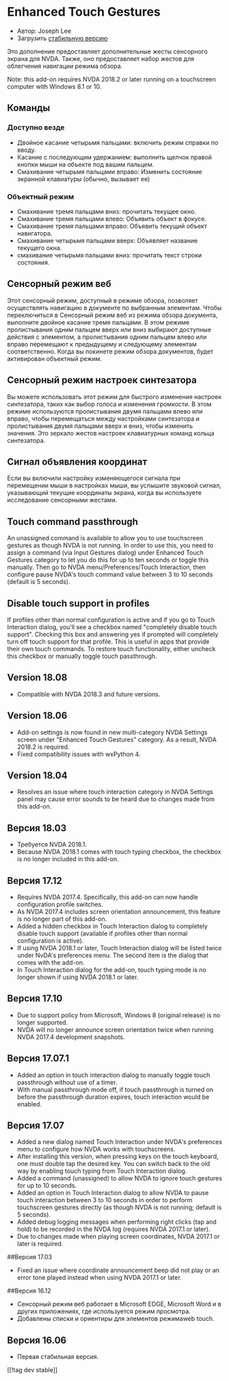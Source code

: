 # Enhanced Touch Gestures #

* Автор: Joseph Lee
* Загрузить [стабильную версию][1]

Это дополнение предоставляет дополнительные жесты сенсорного экрана для
NVDA. Также, оно предоставляет набор жестов для облегчения навигации режима
обзора.

Note: this add-on requires NVDA 2018.2 or later running on a touchscreen
computer with Windows 8.1 or 10.

## Команды

### Доступно везде

* Двойное касание четырьмя пальцами: включить режим справки по вводу.
* Касание с последующим удержанием: выполнить щелчок правой кнопки мыши на
  объекте под вашим пальцем.
* Смахивание четырьмя пальцами вправо: Изменить состояние экранной
  клавиатуры (обычно, вызывает ее)

### Объектный режим

* Смахивание тремя пальцами вниз: прочитать текущее окно.
* Смахивание тремя пальцами влево: Объявить объект в фокусе.
* Смахивание тремя пальцами вправо: Объявить текущий объект навигатора.
* Смахивание четырьмя пальцами вверх: Объявляет название текущего окна.
* смахивание четырьмя пальцами вниз: прочитать текст строки состояния.

## Сенсорный режим веб

Этот сенсорный режим, доступный в режиме обзора, позволяет осуществлять
навигацию  в документе по выбранным элементам. Чтобы переключиться в
Сенсорный режим веб из режима обзора документа, выполните двойное касание
тремя пальцами. В этом режиме пролистывания одним пальцем вверх или вниз
выбирают доступные действия с элементом, а пролистывания одним пальцем влево
или вправо перемещают к предыдущему и следующему элементам
соответственно. Когда вы покинете режим обзора документов, будет активирован
объектный режим.

## Сенсорный режим настроек синтезатора

Вы можете использовать этот режим для быстрого изменения настроек
синтезатора, таких как выбор голоса и изменения громкости. В этом режиме
используются пролистывания двумя пальцами влево или вправо, чтобы
перемещаться между настройками синтезатора и пролистывания двумя пальцами
вверх и вниз, чтобы изменить значения. Это зеркало жестов настроек
клавиатурных команд кольца синтезатора.

## Сигнал объявления координат

Если вы включили настройку изменяющегося сигнала при перемещении мыши в
настройках мыши, вы услышите звуковой сигнал, указывающий текущие координаты
экрана, когда вы используете исследование сенсорными жестами.

## Touch command passthrough

An unassigned command is available to allow you to use touchscreen gestures
as though NVDA is not running. In order to use this, you need to assign a
command (via Input Gestures dialog) under Enhanced Touch Gestures category
to let you do this for up to ten seconds or toggle this manually. Then go to
NVDA menu/Preferences/Touch Interaction, then configure pause NVDA's touch
command value between 3 to 10 seconds (default is 5 seconds).

## Disable touch support in profiles

If profiles other than normal configuration is active and if you go to Touch
Interaction dialog, you'll see a checkbox named "completely disable touch
support". Checking this box and answering yes if prompted will completely
turn off touch support for that profile. This is useful in apps that provide
their own touch commands. To restore touch functionality, either uncheck
this checkbox or manually toggle touch passthrough.

## Version 18.08

* Compatible with NVDA 2018.3 and future versions.

## Version 18.06

* Add-on settings is now found in new multi-category NVDA Settings screen
  under "Enhanced Touch Gestures" category. As a result, NVDA 2018.2 is
  required.
* Fixed compatibility issues with wxPython 4.

## Version 18.04

* Resolves an issue where touch interaction category in NVDA Settings panel
  may cause error sounds to be heard due to changes made from this add-on.

## Версия 18.03

* Требуется NVDA 2018.1.
* Because NVDA 2018.1 comes with touch typing checkbox, the checkbox is no
  longer included in this add-on.

## Версия 17.12

* Requires NVDA 2017.4. Specifically, this add-on can now handle
  configuration profile switches.
* As NVDA 2017.4 includes screen orientation announcement, this feature is
  no longer part of this add-on.
* Added a hidden checkbox in Touch Interaction dialog to completely disable
  touch support (available if profiles other than normal configuration is
  active).
* If using NVDA 2018.1 or later, Touch Interaction dialog will be listed
  twice under NvDA's preferences menu. The second item is the dialog that
  comes with the add-on.
* In Touch Interaction dialog for the add-on, touch typing mode is no longer
  shown if using NVDA 2018.1 or later.

## Версия 17.10

* Due to support policy from Microsoft, Windows 8 (original release) is no
  longer supported.
* NVDA will no longer announce screen orientation twice when running NVDA
  2017.4 development snapshots.

## Версия 17.07.1

* Added an option in touch interaction dialog to manually toggle touch
  passthrough without use of a timer.
* With manual passthrough mode off, if touch passthrough is turned on before
  the passthrough duration expires, touch interaction would be enabled.

## Версия 17.07

* Added a new dialog named Touch Interaction under NVDA's preferences menu
  to configure how NVDA works with touchscreens.
* After installing this version, when pressing keys on the touch keyboard,
  one must double tap the desired key. You can switch back to the old way by
  enabling touch typing from Touch Interaction dialog.
* Added a command (unassigned) to allow NVDA to ignore touch gestures for up
  to 10 seconds.
* Added an option in Touch Interaction dialog to allow NVDA to pause touch
  interaction between 3 to 10 seconds in order to perform touchscreen
  gestures directly (as though NVDA is not running; default is 5 seconds).
* Added debug logging messages when performing right clicks (tap and hold)
  to be recorded in the NVDA log (requires NVDA 2017.1 or later).
* Due to changes made when playing screen coordinates, NVDA 2017.1 or later
  is required.

##Версия 17.03

* Fixed an issue where coordinate announcement beep did not play or an error
  tone played instead when using NVDA 2017.1 or later.

##Версия 16.12

* Сенсорный режим веб работает в Microsoft EDGE, Microsoft Word и в других
  приложениях, где используется режим просмотра.
* Добавлены списки и ориентиры для элементов режимаweb touch.

## Версия 16.06

* Первая стабильная версия.

[[!tag dev stable]]

[1]: https://addons.nvda-project.org/files/get.php?file=ets
